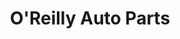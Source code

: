 ---
title: "O'Reilly Auto Parts"
url: /chicago/oreilly-auto-parts-east-106th-street/
shop: Autoteile
---